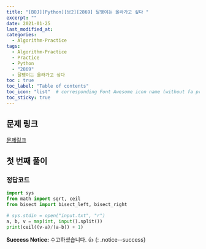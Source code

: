 ```yaml
---
title: "[BOJ][Python][브2][2869] 달팽이는 올라가고 싶다 "
excerpt: ""
date: 2021-01-25
last_modified_at:
categories:
  - Algorithm-Practice
tags:
  - Algorithm-Practice
  - Practice
  - Python
  - "2869"
  - 달팽이는 올라가고 싶다
toc : true
toc_label: "Table of contents"
toc_icon: "list"  # corresponding Font Awesome icon name (without fa prefix)
toc_sticky: true
---
```


## 문제 링크

[문제링크](https://www.acmicpc.net/problem/2869)  

## 첫 번째 풀이

### 정답코드  

```python
import sys
from math import sqrt, ceil
from bisect import bisect_left, bisect_right

# sys.stdin = open("input.txt", "r")
a, b, v = map(int, input().split())
print(ceil((v-a)/(a-b)) + 1)
```



**Success Notice:**
수고하셨습니다. :+1:
{: .notice--success}